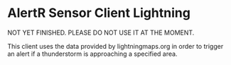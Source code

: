 AlertR Sensor Client Lightning
======

NOT YET FINISHED. PLEASE DO NOT USE IT AT THE MOMENT.

This client uses the data provided by lightningmaps.org in order to trigger an alert if a thunderstorm is approaching a specified area.